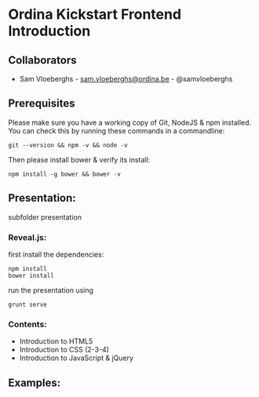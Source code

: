 # Ordina Kickstart Frontend Introduction

## Collaborators

* Sam Vloeberghs - sam.vloeberghs@ordina.be - @samvloeberghs

## Prerequisites

Please make sure you have a working copy of Git, NodeJS & npm installed.
You can check this by running these commands in a commandline:

    git --version && npm -v && node -v

Then please install bower & verify its install:

    npm install -g bower && bower -v

## Presentation:

subfolder presentation

### Reveal.js:

first install the dependencies:

    npm install
    bower install

run the presentation using

    grunt serve

### Contents:

- Introduction to HTML5
- Introduction to CSS (2-3-4)
- Introduction to JavaScript & jQuery


## Examples:




